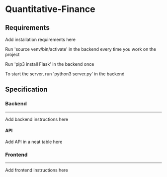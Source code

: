 # Quantitative-Finance

<h2>Requirements</h2>

<p>Add installation requirements here</p>
<p>Run 'source venv/bin/activate' in the backend every time you work on the project</p>
<p>Run 'pip3 install Flask' in the backend once</p>
<p>To start the server, run 'python3 server.py' in the backend</p>

<h2>Specification</h2>

<h3>Backend</h3>
<hr>
<p>Add backend instructions here</p>

<h4>API</h4>
<p>Add API in a neat table here</p>

<h3>Frontend</h3>
<hr>
<p>Add frontend instructions here</p>
